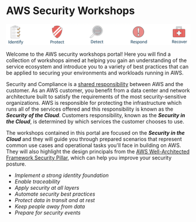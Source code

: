 # AWS Security Workshops

![Components](assets/images/csf-core-functions.png "NIST Cybersecurity Framework Core Functions")

Welcome to the AWS security workshops portal!  Here you will find a collection of workshops aimed at helping you gain an understanding of the service ecosystem and introduce you to a variety of best practices that can be applied to securing your environments and workloads running in AWS.  

Security and Compliance is a [shared responsibility](https://aws.amazon.com/compliance/shared-responsibility-model/) between AWS and the customer.  As an AWS customer, you benefit from a data center and network architecture built to satisfy the requirements of the most security-sensitive organizations.  AWS is responsible for protecting the infrastructure which runs all of the services offered and this responsibility is known as the ***Security of the Cloud***.  Customers responsibility, known as the ***Security in the Cloud***, is determined by which services the customer chooses to use.  

The workshops contained in this portal are focused on the ***Security in the Cloud*** and they will guide you through prepared scenarios that represent common use cases and operational tasks you'll face in building on AWS.  They will also highlight the design principals from the [AWS Well-Architected Framework Security Pillar](https://d1.awsstatic.com/whitepapers/architecture/AWS-Security-Pillar.pdf), which can help you improve your security posture.

* *Implement a strong identity foundation*
* *Enable traceability*
* *Apply security at all layers*
* *Automate security best practices*
* *Protect data in transit and at rest*
* *Keep people away from data*
* *Prepare for security events*